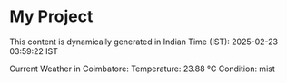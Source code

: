 # My Project

This content is dynamically generated in Indian Time (IST): 2025-02-23 03:59:22 IST


Current Weather in Coimbatore:
Temperature: 23.88 °C
Condition: mist
